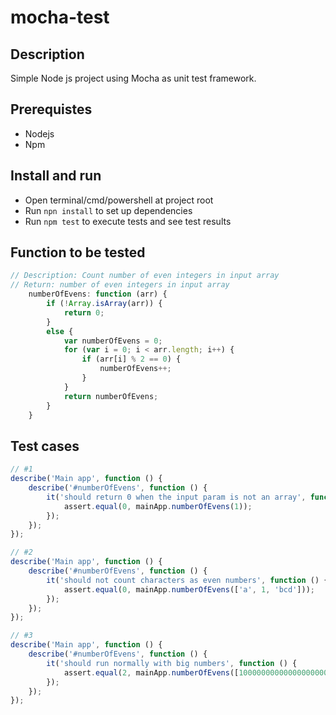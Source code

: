# mocha-test
## Description
Simple Node js project using Mocha as unit test framework.

## Prerequistes
- Nodejs
- Npm

## Install and run
- Open terminal/cmd/powershell at project root
- Run `npn install` to set up dependencies
- Run `npm test` to execute tests and see test results

## Function to be tested
```javascript
// Description: Count number of even integers in input array
// Return: number of even integers in input array
    numberOfEvens: function (arr) {
        if (!Array.isArray(arr)) {
            return 0;
        }
        else {
            var numberOfEvens = 0;
            for (var i = 0; i < arr.length; i++) {
                if (arr[i] % 2 == 0) {
                    numberOfEvens++;
                }
            }
            return numberOfEvens;
        }
    }
```

## Test cases
```javascript
// #1
describe('Main app', function () {
    describe('#numberOfEvens', function () {
        it('should return 0 when the input param is not an array', function () {
            assert.equal(0, mainApp.numberOfEvens(1));
        });
    });
});
```
```javascript
// #2
describe('Main app', function () {
    describe('#numberOfEvens', function () {
        it('should not count characters as even numbers', function () {
            assert.equal(0, mainApp.numberOfEvens(['a', 1, 'bcd']));
        });
    });
});
```
```javascript
// #3
describe('Main app', function () {
    describe('#numberOfEvens', function () {
        it('should run normally with big numbers', function () {
            assert.equal(2, mainApp.numberOfEvens([1000000000000000000000000000000000000000000000000000000, 1, 999999999999999999999999999999999992]));
        });
    });
});
```

